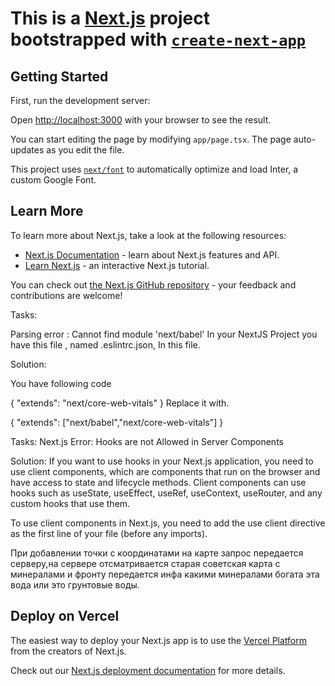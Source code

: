 # This is a [Next.js](https://nextjs.org/) project bootstrapped with [`create-next-app`](https://github.com/vercel/next.js/tree/canary/packages/create-next-app)

## Getting Started

First, run the development server:



Open [http://localhost:3000](http://localhost:3000) with your browser to see the result.

You can start editing the page by modifying `app/page.tsx`. The page auto-updates as you edit the file.

This project uses [`next/font`](https://nextjs.org/docs/basic-features/font-optimization) to automatically optimize and load Inter, a custom Google Font.

## Learn More

To learn more about Next.js, take a look at the following resources:

- [Next.js Documentation](https://nextjs.org/docs) - learn about Next.js features and API.
- [Learn Next.js](https://nextjs.org/learn) - an interactive Next.js tutorial.

You can check out [the Next.js GitHub repository](https://github.com/vercel/next.js/) - your feedback and contributions are welcome!

Tasks:

Parsing error : Cannot find module 'next/babel'
In your NextJS Project you have this file , named .eslintrc.json, In this file.

Solution:

You have following code

{
  "extends": "next/core-web-vitals"
}
Replace it with.

{
  "extends": ["next/babel","next/core-web-vitals"]
}

Tasks:
Next.js Error: Hooks are not Allowed in Server Components

Solution: If you want to use hooks in your Next.js application, you need to use client components, which are components that run on the browser and have access to state and lifecycle methods. Client components can use hooks such as useState, useEffect, useRef, useContext, useRouter, and any custom hooks that use them.

To use client components in Next.js, you need to add the use client directive as the first line of your file (before any imports).

При добавлении точки с координатами на карте запрос передается серверу,на сервере отсматривается старая советская карта с минералами и фронту передается инфа какими минералами богата эта вода или это грунтовые воды.

## Deploy on Vercel

The easiest way to deploy your Next.js app is to use the [Vercel Platform](https://vercel.com/new?utm_medium=default-template&filter=next.js&utm_source=create-next-app&utm_campaign=create-next-app-readme) from the creators of Next.js.

Check out our [Next.js deployment documentation](https://nextjs.org/docs/deployment) for more details.
